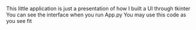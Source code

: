 This little application is just a presentation of how I built a UI through tkinter 
You can see the interface when you run App.py 
You may use this code as you see fit 
